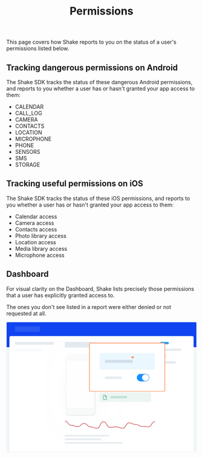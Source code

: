 ﻿---
id: react-native-permissions
title: Permissions
---
This page covers how Shake reports to you on the status of a user's permissions listed below.

## Tracking dangerous permissions on Android 
The Shake SDK tracks the status of these dangerous Android permissions, and reports to you whether a user has or hasn't granted your app access to them:

* CALENDAR
* CALL_LOG
* CAMERA
* CONTACTS
* LOCATION
* MICROPHONE
* PHONE
* SENSORS
* SMS
* STORAGE

## Tracking useful permissions on iOS
The Shake SDK tracks the status of these  iOS permissions, and reports to you whether a user has or hasn't granted your app access to them:

* Calendar access
* Camera access
* Contacts access
* Photo library access
* Location access
* Media library access
* Microphone access

## Dashboard
For visual clarity on the Dashboard, Shake lists precisely those permissions that a user has explicitly granted access to.

The ones you don't see listed in a report were either denied or not requested at all.

![alt text](assets/permissions_screen.png)
